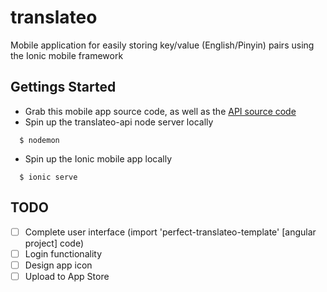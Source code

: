 # translateo
Mobile application for easily storing key/value (English/Pinyin) pairs using the Ionic mobile framework

## Gettings Started
- Grab this mobile app source code, as well as the [API source code](https://github.com/thechori/translateo-api)
- Spin up the translateo-api node server locally
```
  $ nodemon
```
- Spin up the Ionic mobile app locally
``` 
  $ ionic serve
```

## TODO
- [ ] Complete user interface (import 'perfect-translateo-template' [angular project] code)
- [ ] Login functionality
- [ ] Design app icon
- [ ] Upload to App Store
